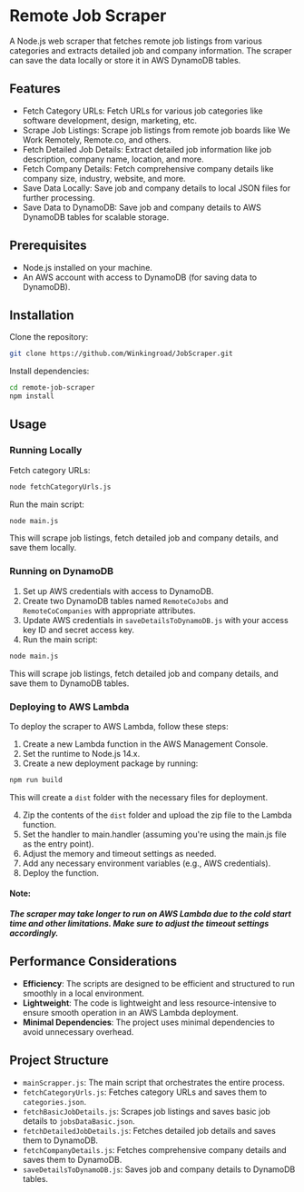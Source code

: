 # Remote Job Scraper

A Node.js web scraper that fetches remote job listings from various categories and extracts detailed job and company information. The scraper can save the data locally or store it in AWS DynamoDB tables.

## Features

- Fetch Category URLs: Fetch URLs for various job categories like software development, design, marketing, etc.
- Scrape Job Listings: Scrape job listings from remote job boards like We Work Remotely, Remote.co, and others.
- Fetch Detailed Job Details: Extract detailed job information like job description, company name, location, and more.
- Fetch Company Details: Fetch comprehensive company details like company size, industry, website, and more.
- Save Data Locally: Save job and company details to local JSON files for further processing.
- Save Data to DynamoDB: Save job and company details to AWS DynamoDB tables for scalable storage.

## Prerequisites

- Node.js installed on your machine.
- An AWS account with access to DynamoDB (for saving data to DynamoDB).

## Installation

Clone the repository:

```bash
git clone https://github.com/Winkingroad/JobScraper.git
```

Install dependencies:

```bash
cd remote-job-scraper
npm install
```

## Usage

### Running Locally

Fetch category URLs:

```bash
node fetchCategoryUrls.js
```

Run the main script:

```bash
node main.js
```

This will scrape job listings, fetch detailed job and company details, and save them locally.

### Running on DynamoDB

1. Set up AWS credentials with access to DynamoDB.
2. Create two DynamoDB tables named `RemoteCoJobs` and `RemoteCoCompanies` with appropriate attributes.
3. Update AWS credentials in `saveDetailsToDynamoDB.js` with your access key ID and secret access key.
4. Run the main script:

```bash
node main.js
```

This will scrape job listings, fetch detailed job and company details, and save them to DynamoDB tables.

### Deploying to AWS Lambda

To deploy the scraper to AWS Lambda, follow these steps:

1. Create a new Lambda function in the AWS Management Console.
2. Set the runtime to Node.js 14.x.
3. Create a new deployment package by running:

```bash
npm run build
```

This will create a `dist` folder with the necessary files for deployment.

4. Zip the contents of the `dist` folder and upload the zip file to the Lambda function.
5. Set the handler to main.handler (assuming you're using the main.js file as the entry point).
6. Adjust the memory and timeout settings as needed.
7. Add any necessary environment variables (e.g., AWS credentials).
8. Deploy the function.

#### Note: 

***The scraper may take longer to run on AWS Lambda due to the cold start time and other limitations. Make sure to adjust the timeout settings accordingly.***


## Performance Considerations

- **Efficiency**: The scripts are designed to be efficient and structured to run smoothly in a local environment.
- **Lightweight**: The code is lightweight and less resource-intensive to ensure smooth operation in an AWS Lambda deployment.
- **Minimal Dependencies**: The project uses minimal dependencies to avoid unnecessary overhead.

## Project Structure

- `mainScrapper.js`: The main script that orchestrates the entire process.
- `fetchCategoryUrls.js`: Fetches category URLs and saves them to `categories.json`.
- `fetchBasicJobDetails.js`: Scrapes job listings and saves basic job details to `jobsDataBasic.json`.
- `fetchDetailedJobDetails.js`: Fetches detailed job details and saves them to DynamoDB.
- `fetchCompanyDetails.js`: Fetches comprehensive company details and saves them to DynamoDB.
- `saveDetailsToDynamoDB.js`: Saves job and company details to DynamoDB tables.
